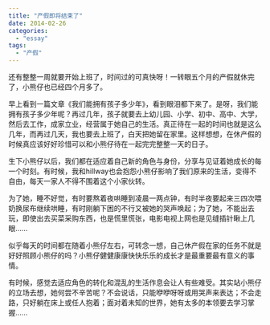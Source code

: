 ```yaml
---
title: "产假即将结束了"
date: 2014-02-26
categories: 
  - "essay"
tags: 
  - "产假"
---
```


还有整整一周就要开始上班了，时间过的可真快呀！一转眼五个月的产假就休完了，小熊仔也已经四个月多了。

早上看到一篇文章《我们能拥有孩子多少年》，看到眼泪都下来了。是呀，我们能拥有孩子多少年呢？再过几年，孩子就要去上幼儿园、小学、初中、高中、大学，然后去工作，成家立业，经营属于她自己的生活。真正待在一起的时间也就是这么几年，而再过几天，我也要去上班了，白天把她留在家里。这样想想，在休产假的时候真应该好好珍惜可以和小熊仔待在一起完完整整一天的日子。

生下小熊仔以后，我们都在适应着自己新的角色与身份，分享与见证着她成长的每一个时刻。有时候，我和hillway也会抱怨小熊仔影响了我们原来的生活，变得不自由，每天一家人不得不围着这个小家伙转。

为了她，睡不好觉，有时要熬着夜哄睡到凌晨一两点钟，有时半夜要起来三四次喂奶换尿布继续哄睡，有时刚躺下困的不行又被她的哭声唤起；为了她，不能出去玩，即使出去买菜采购东西，也是慌里慌张，电影电视上网也是见缝插针瞅上几眼……

似乎每天的时间都在随着小熊仔左右，可转念一想，自己休产假在家的任务不就是好好照顾小熊仔的吗？小熊仔健健康康快快乐乐的成长才是最重要最有意义的事情。

有时候，感觉去适应角色的转化和混乱的生活作息会让人有些难受。其实站小熊仔的立场去想，她何尝不辛苦呢？不会说话，只能咿咿呀呀或用哭声来表达；不会走路，只好躺在床上或任人抱着；面对着未知的世界，她有太多的本领要去学习掌握……
